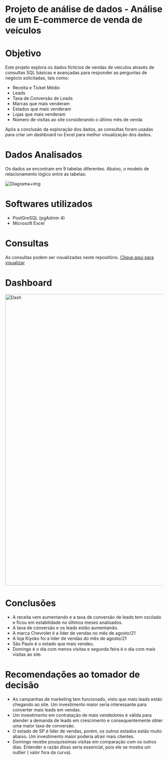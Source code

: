# Projeto de análise de dados - Análise de um E-commerce de venda de veículos




# Objetivo

Este projeto explora os dados fictícios de vendas de veículos através de consultas SQL básicas e avançadas para responder as perguntas de negócio solicitadas, tais como:
- Receita e Ticket Médio
- Leads
- Taxa de Conversão de Leads
- Marcas que mais venderam
- Estados que mais venderam
- Lojas que mais venderam
- Número de visitas ao site considerando o último mês de venda

Após a conclusão da exploração dos dados, as consultas foram usadas para criar um dashboard no Excel para melhor visualização dos dados.

# Dados Analisados

Os dados se encontram em 9 tabelas diferentes. Abaixo, o modelo de relacionamento lógico entre as tabelas:

![Diagrama+img](https://user-images.githubusercontent.com/120759992/213865160-1274c252-dda2-480a-882f-14bf24ba1b3a.PNG)

# Softwares utilizados
- PostGreSQL (pgAdmin 4)
- Microsoft Excel

# Consultas
As consultas podem ser visualizadas neste repositório. [Clique aqui para visualizar](PortfolioCurso.sql)

# Dashboard

<img width="931" alt="Dash" src="https://user-images.githubusercontent.com/120759992/211122786-8e254e92-010d-44e8-adde-19083d448821.png">


# Conclusões
- A receita vem aumentando e a taxa de conversão de leads tem oscilado e ficou em estabilidade no últimos meses analisados.
- A taxa de conversão e os leads estão aumentando.
- A marca Chevrolet é a lider de vendas no mês de agosto/21
- A loja Kiyoko foi a lider de vendas do mês de agosto/21
- São Paulo é o estado que mais vendeu.
- Domingo é o dia com menos visitas e segunda feira é o dia com mais visitas ao site.

# Recomendações ao tomador de decisão
- As campanhas de marketing tem funcionado, visto que mais leads estão chegando ao site. Um investimento maior seria interessante para converter mais leads em vendas.
- Um investimento em contratação de mais vendedores é válida para atender a demanda de leads em crescimento e consequentemente obter uma maior taxa de conversão.
- O estado de SP é líder de vendas, porém, os outros estados estão muito abaixo. Um investimento maior poderia atrair mais clientes.
- Domingo recebe pouquíssimas visitas em comparação com os outros dias. Entender a razão disso seria essencial, pois ele se mostra um outlier ( valor fora da curva).


